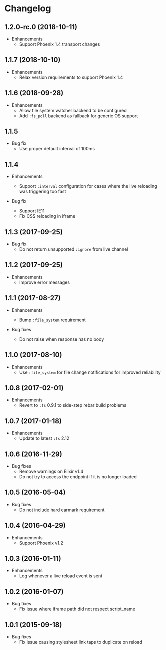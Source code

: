 # Changelog

## 1.2.0-rc.0 (2018-10-11)

* Enhancements
  * Support Phoenix 1.4 transport changes

## 1.1.7 (2018-10-10)

* Enhancements
  * Relax version requirements to support Phoenix 1.4

## 1.1.6 (2018-09-28)

* Enhancements
  * Allow file system watcher backend to be configured
  * Add `:fs_poll` backend as fallback for generic OS support

## 1.1.5

* Bug fix
  * Use proper default interval of 100ms

## 1.1.4

* Enhancements
  * Support `:interval` configuration for cases where the live reloading was triggering too fast

* Bug fix
  * Support IE11
  * Fix CSS reloading in iframe

## 1.1.3 (2017-09-25)

* Bug fix
  * Do not return unsupported `:ignore` from live channel

## 1.1.2 (2017-09-25)

* Enhancements
  * Improve error messages

## 1.1.1 (2017-08-27)

* Enhancements
  * Bump `:file_system` requirement

* Bug fixes
  * Do not raise when response has no body

## 1.1.0 (2017-08-10)

* Enhancements
  * Use `:file_system` for file change notifications for improved reliability

## 1.0.8 (2017-02-01)

* Enhancements
  * Revert to `:fs` 0.9.1 to side-step rebar build problems

## 1.0.7 (2017-01-18)

* Enhancements
  * Update to latest `:fs` 2.12

## 1.0.6 (2016-11-29)

* Bug fixes
  * Remove warnings on Elixir v1.4
  * Do not try to access the endpoint if it is no longer loaded

## 1.0.5 (2016-05-04)

* Bug fixes
  * Do not include hard earmark requirement

## 1.0.4 (2016-04-29)

* Enhancements
  * Support Phoenix v1.2

## 1.0.3 (2016-01-11)

* Enhancements
  * Log whenever a live reload event is sent

## 1.0.2 (2016-01-07)

* Bug fixes
  * Fix issue where iframe path did not respect script_name

## 1.0.1 (2015-09-18)

* Bug fixes
  * Fix issue causing stylesheet link taps to duplicate on reload
